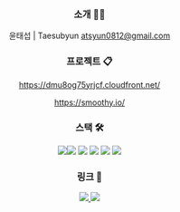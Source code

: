<div align="center">
<h3>소개 🙋🏻‍</h3>

윤태섭 | Taesubyun
atsyun0812@gmail.com

<h3>프로젝트 📋</h3>

https://dmu8og75yrjcf.cloudfront.net/ 
  
https://smoothy.io/ 

<h3>스택 🛠</h3>
  
<img src="https://img.shields.io/badge/NEXT.js-000000?style=for-the-badge&logo=Next.js&logoColor=white"><img src="https://img.shields.io/badge/React-61DAFB?style=for-the-badge&logo=React&logoColor=white">
<img src="https://img.shields.io/badge/CSS3-1572B6?style=for-the-badge&logo=CSS3&logoColor=white">
<img src="https://img.shields.io/badge/JavaScript-F7DF1E?style=for-the-badge&logo=JavaScript&logoColor=white">
<img src="https://img.shields.io/badge/node.js-339933?style=for-the-badge&logo=Node.js&logoColor=white">
<img src="https://img.shields.io/badge/mysql-4479A1?style=for-the-badge&logo=mysql&logoColor=white">

<h3>링크 🔗</h3>

<a href="https://mercury-act-6a5.notion.site/8cf31ba28c3348bc9be9103d8ad15360" target="_blank"><img src="https://img.shields.io/badge/Notion-%23000000.svg?style=for-the-badge&logo=notion&logoColor=white"/>
<a href="http://www.linkedin.com/in/taesub-yun-51baa9220" target="_blank"><img src="https://img.shields.io/badge/linkedin-%230077B5.svg?style=for-the-badge&logo=linkedin&logoColor=white"/></a>
  </div>
  

